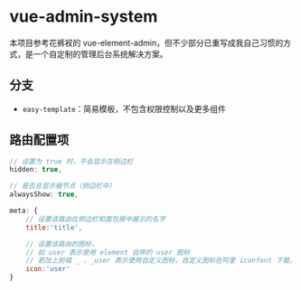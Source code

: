 # vue-admin-system
本项目参考花裤衩的 vue-element-admin，但不少部分已重写成我自己习惯的方式，是一个自定制的管理后台系统解决方案。

## 分支
- `easy-template`：简易模板，不包含权限控制以及更多组件

## 路由配置项
```js
// 设置为 true 时，不会显示在侧边栏
hidden: true,

// 是否总显示根节点（侧边栏中）
alwaysShow: true,

meta: {
    // 设置该路由在侧边栏和面包屑中展示的名字
    title:'title',

    // 设置该路由的图标，
    // 如 user 表示使用 element 自带的 user 图标
    // 若加上前缀 _ ，_user 表示使用自定义图标，自定义图标在阿里 iconfont 下载，引入 @/assets/font 即可
    icon:'user'
}
```